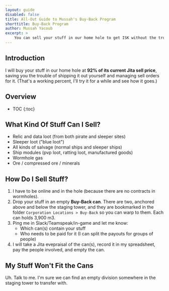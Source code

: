 ```yaml
---
layout: guide
disabled: false
title: All-Out Guide to Mussah's Buy-Back Program
shorttitle: Buy-Back Program
author: Mussah Yacoub
excerpt: >
    You can sell your stuff in our home hole to get ISK without the trouble of shipping it out to a hub.
---
```


## Introduction

I will buy your stuff in our home hole at **92% of its current Jita sell price**, saving you the trouble of shipping it out yourself and managing sell orders for it.  (That's a working percent, I'll try it for a while and see how it goes.)

## Overview

* TOC
{:toc}

## What Kind Of Stuff Can I Sell?

- Relic and data loot (from both pirate and sleeper sites)
- Sleeper loot ("blue loot")
- All kinds of salvage (normal ships and sleeper ships)
- Ship modules (pvp loot, ratting loot, manufactured goods)
- Wormhole gas
- Ore / compressed ore / minerals

## How Do I Sell Stuff?

1. I have to be online and in the hole (because there are no contracts in wormholes).
1. Drop your stuff in an empty **Buy-Back can**.  There are two, anchored above and below the staging tower, and they are bookmarked in the folder `Corporation Locations > Buy-Back` so you can warp to them.  Each can holds 3,900 m3.
1. Ping me in Slack/Teamspeak/in-game and let me know:
    - Which can(s) contain your stuff
    - Who needs to be paid for it (I can split the payouts for groups of people)
1. I will take a Jita evepraisal of the can(s), record it in my spreadsheet, pay the people involved, and empty the can.

## My Stuff Won't Fit the Cans

Uh.  Talk to me. I'm sure we can find an empty division somewhere in the staging tower to transfer with.
